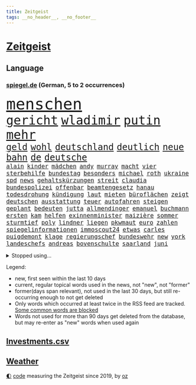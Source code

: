 ```yaml
---
title: Zeitgeist
tags: __no_header__, __no_footer__
---
```


# [Zeitgeist](https://oliz.io/zeitgeist/)

## Language

<h3><a href="https://www.spiegel.de" target="_blank">spiegel.de</a> (German, 5 to 2 occurrences)</h3>
<p style="font-family:monospace">
<span style="font-size:32pt"><a href="news_links.html#menschen" class="current">menschen</a></span>
<br>
<span style="font-size:25pt"><a href="news_links.html#gericht" class="current">gericht</a></span>
<span style="font-size:25pt"><a href="news_links.html#wladimir" class="current">wladimir</a></span>
<span style="font-size:25pt"><a href="news_links.html#putin" class="current">putin</a></span>
<span style="font-size:25pt"><a href="news_links.html#mehr" class="current">mehr</a></span>
<br>
<span style="font-size:18pt"><a href="news_links.html#geld" class="current">geld</a></span>
<span style="font-size:18pt"><a href="news_links.html#wohl" class="current">wohl</a></span>
<span style="font-size:18pt"><a href="news_links.html#deutschland" class="current">deutschland</a></span>
<span style="font-size:18pt"><a href="news_links.html#deutlich" class="current">deutlich</a></span>
<span style="font-size:18pt"><a href="news_links.html#neue" class="current">neue</a></span>
<span style="font-size:18pt"><a href="news_links.html#bahn" class="current">bahn</a></span>
<span style="font-size:18pt"><a href="news_links.html#de" class="current">de</a></span>
<span style="font-size:18pt"><a href="news_links.html#deutsche" class="current">deutsche</a></span>
<br>
<span style="font-size:12pt"><a href="news_links.html#alain" class="current">alain</a></span>
<span style="font-size:12pt"><a href="news_links.html#kinder" class="current">kinder</a></span>
<span style="font-size:12pt"><a href="news_links.html#mädchen" class="current">mädchen</a></span>
<span style="font-size:12pt"><a href="news_links.html#andy" class="current">andy</a></span>
<span style="font-size:12pt"><a href="news_links.html#murray" class="new">murray</a></span>
<span style="font-size:12pt"><a href="news_links.html#macht" class="current">macht</a></span>
<span style="font-size:12pt"><a href="news_links.html#vier" class="current">vier</a></span>
<span style="font-size:12pt"><a href="news_links.html#sterbehilfe" class="current">sterbehilfe</a></span>
<span style="font-size:12pt"><a href="news_links.html#bundestag" class="current">bundestag</a></span>
<span style="font-size:12pt"><a href="news_links.html#besonders" class="current">besonders</a></span>
<span style="font-size:12pt"><a href="news_links.html#michael" class="current">michael</a></span>
<span style="font-size:12pt"><a href="news_links.html#roth" class="current">roth</a></span>
<span style="font-size:12pt"><a href="news_links.html#ukraine" class="current">ukraine</a></span>
<span style="font-size:12pt"><a href="news_links.html#spd" class="current">spd</a></span>
<span style="font-size:12pt"><a href="news_links.html#news" class="current">news</a></span>
<span style="font-size:12pt"><a href="news_links.html#gehaltskürzungen" class="current">gehaltskürzungen</a></span>
<span style="font-size:12pt"><a href="news_links.html#streit" class="current">streit</a></span>
<span style="font-size:12pt"><a href="news_links.html#claudia" class="current">claudia</a></span>
<span style="font-size:12pt"><a href="news_links.html#bundespolizei" class="current">bundespolizei</a></span>
<span style="font-size:12pt"><a href="news_links.html#offenbar" class="current">offenbar</a></span>
<span style="font-size:12pt"><a href="news_links.html#beamtengesetz" class="new">beamtengesetz</a></span>
<span style="font-size:12pt"><a href="news_links.html#hanau" class="current">hanau</a></span>
<span style="font-size:12pt"><a href="news_links.html#todesdrohung" class="new">todesdrohung</a></span>
<span style="font-size:12pt"><a href="news_links.html#kündigung" class="current">kündigung</a></span>
<span style="font-size:12pt"><a href="news_links.html#laut" class="current">laut</a></span>
<span style="font-size:12pt"><a href="news_links.html#mieten" class="current">mieten</a></span>
<span style="font-size:12pt"><a href="news_links.html#büroflächen" class="new">büroflächen</a></span>
<span style="font-size:12pt"><a href="news_links.html#zeigt" class="current">zeigt</a></span>
<span style="font-size:12pt"><a href="news_links.html#deutschen" class="current">deutschen</a></span>
<span style="font-size:12pt"><a href="news_links.html#ausstattung" class="current">ausstattung</a></span>
<span style="font-size:12pt"><a href="news_links.html#teuer" class="current">teuer</a></span>
<span style="font-size:12pt"><a href="news_links.html#autofahren" class="current">autofahren</a></span>
<span style="font-size:12pt"><a href="news_links.html#steigen" class="current">steigen</a></span>
<span style="font-size:12pt"><a href="news_links.html#geplant" class="current">geplant</a></span>
<span style="font-size:12pt"><a href="news_links.html#bedeuten" class="current">bedeuten</a></span>
<span style="font-size:12pt"><a href="news_links.html#jutta" class="new">jutta</a></span>
<span style="font-size:12pt"><a href="news_links.html#allmendinger" class="new">allmendinger</a></span>
<span style="font-size:12pt"><a href="news_links.html#emanuel" class="new">emanuel</a></span>
<span style="font-size:12pt"><a href="news_links.html#buchmann" class="new">buchmann</a></span>
<span style="font-size:12pt"><a href="news_links.html#ersten" class="current">ersten</a></span>
<span style="font-size:12pt"><a href="news_links.html#kam" class="current">kam</a></span>
<span style="font-size:12pt"><a href="news_links.html#helfen" class="current">helfen</a></span>
<span style="font-size:12pt"><a href="news_links.html#exinnenminister" class="new">exinnenminister</a></span>
<span style="font-size:12pt"><a href="news_links.html#maizière" class="new">maizière</a></span>
<span style="font-size:12pt"><a href="news_links.html#sommer" class="current">sommer</a></span>
<span style="font-size:12pt"><a href="news_links.html#sturmtief" class="new">sturmtief</a></span>
<span style="font-size:12pt"><a href="news_links.html#poly" class="new">poly</a></span>
<span style="font-size:12pt"><a href="news_links.html#lindner" class="current">lindner</a></span>
<span style="font-size:12pt"><a href="news_links.html#liegen" class="current">liegen</a></span>
<span style="font-size:12pt"><a href="news_links.html#pkwmaut" class="current">pkwmaut</a></span>
<span style="font-size:12pt"><a href="news_links.html#euro" class="current">euro</a></span>
<span style="font-size:12pt"><a href="news_links.html#zahlen" class="current">zahlen</a></span>
<span style="font-size:12pt"><a href="news_links.html#spiegelinformationen" class="current">spiegelinformationen</a></span>
<span style="font-size:12pt"><a href="news_links.html#immoscout24" class="new">immoscout24</a></span>
<span style="font-size:12pt"><a href="news_links.html#etwas" class="current">etwas</a></span>
<span style="font-size:12pt"><a href="news_links.html#carles" class="new">carles</a></span>
<span style="font-size:12pt"><a href="news_links.html#puigdemont" class="new">puigdemont</a></span>
<span style="font-size:12pt"><a href="news_links.html#klage" class="current">klage</a></span>
<span style="font-size:12pt"><a href="news_links.html#regierungschef" class="current">regierungschef</a></span>
<span style="font-size:12pt"><a href="news_links.html#bundeswehr" class="current">bundeswehr</a></span>
<span style="font-size:12pt"><a href="news_links.html#new" class="current">new</a></span>
<span style="font-size:12pt"><a href="news_links.html#york" class="current">york</a></span>
<span style="font-size:12pt"><a href="news_links.html#landeschefs" class="new">landeschefs</a></span>
<span style="font-size:12pt"><a href="news_links.html#andreas" class="current">andreas</a></span>
<span style="font-size:12pt"><a href="news_links.html#bovenschulte" class="current">bovenschulte</a></span>
<span style="font-size:12pt"><a href="news_links.html#saarland" class="current">saarland</a></span>
<span style="font-size:12pt"><a href="news_links.html#juni" class="current">juni</a></span>
</p>
<details>
<summary>Stopped using...</summary>
<p class="former" style="font-size:12pt">
manchen(986) vs(986) reiche(985) richten(985) geholt(984) kämpfte(984) premierminister(984) provinz(984) wettbewerb(984) überwinden(984) bitten(983) demokraten(983) frankfurter(983) freiheit(983) herbert(983) hongkong(983) kauft(983) literatur(983) verkündet(983) wolfgang(983) aufnehmen(982) berg(982) breitet(982) forderungen(982) leichter(982) phase(982) präsidentschaftswahl(982) schnee(982) taten(982) zweiter(982) ausbruch(981) früherer(981) gefährlichen(981) material(981) tore(981) usamerikaner(981) weitergeht(981) allianz(980) bull(980) red(980) regierungschefs(980) 50000(979) esken(979) gerhard(979) hebt(979) jüngeren(979) niederländische(979) passen(979) planen(979) saskia(979) weltweite(979) wichtigen(979) arbeitnehmer(978) benzin(978) beschwerden(978) dachte(978) entlässt(978) islamischer(978) kochinstitut(978) kreis(978) künftige(978) teslachef(978) vermuten(978) vorübergehend(978) wenden(978) bilden(977) geschickt(977) lüge(977) publikum(977) schien(977) statement(977) anschließend(976) freilassung(976) kochen(976) lohnt(976) negativ(976) plus(976) richtet(976) vergangenheit(976) anlass(975) eingeschränkt(975) langen(975) tweet(975) unterstützer(975) verdachts(975) davor(974) jahrhundert(974) null(974) verbrechen(974) beleidigt(973) big(973) börse(973) märchen(973) personal(973) spanier(973) spanischen(973) texas(973) debatten(972) klimapolitik(972) remis(972) weite(972) ägypten(972) debakel(971) fit(971) reißt(971) sowie(971) starken(971) design(970) erkrankt(970) erkrankung(970) geheimnis(970) medikamente(970) vorstellen(970) geflogen(969) patient(969) verspielt(969) bande(968) überraschung(968) kinos(967) potsdam(967) demokratische(966) finanzieren(966) überholt(966) mehrfach(964) führenden(963) gang(963) deals(962) demokratischen(962) raumstation(962) auflagen(961) mission(961) republik(961) hinten(959) iss(959) erwischt(958) schießen(958) letztes(957) entscheidet(956) erstochen(955) heftiger(954) ausgesetzt(952) kokain(951) einig(950) prognose(949) atomkraft(947) vfb(946) schwung(945) hinweis(943) iranischen(942) katharina(942) sogenannten(940) herausforderung(936) kongress(936) kontert(936) tuchel(935) nächstes(932) sprit(926) zusätzliche(917) größe(915) rolf(914) nick(899) sachen(898) heidelberg(890) medaille(838) rein(835) happy(824) athen(820) verlag(793) kubicki(789) werte(787) unfälle(771) lediglich(766) aachen(739) jahresende(739) darstellung(734) ministerin(725) verdi(721) inflationsrate(720) kleidung(720) schrumpft(712) autoren(708) verbunden(707) präsentierte(691) fossilen(690) kollision(685) inszenieren(684) norwegischen(672) musks(670) harris(645) hawaii(639) boss(634) dokumentiert(633) schnelles(632) schränkt(626) medwedew(624) bedrängnis(623) demo(623) zurückgezogen(612) siebten(609) zeitpunkt(607) 200000(604) verbraucherpreise(595) lädt(594) hals(588) stadtteil(587) königreich(580) reine(579) rande(576) museen(569) aktivistinnen(567) laura(567) pech(566) taucht(566) unserem(566) bundesfinanzminister(565) außenministerium(562) promis(561) emotional(559) explodieren(558) seltene(558) zufall(558) aussetzen(557) energiekonzern(557) kanal(555) frühe(543) beamter(534) waffenlieferungen(534) klara(533) asien(532) südosten(531) einrichtungen(527) kahn(525) ring(525) match(524) expremier(519) beschäftigen(517) teppich(507) pekings(504) dresdner(499) klingen(496) lawrow(496) verantwortlichen(495) premierministerin(492) dortmunder(490) oppositionellen(489) bejubelt(482) vereinigung(479) silber(478) indischen(477) triumphiert(477) terror(476) zurückgewiesen(468) kriegszeiten(464) profitierte(463) unsicher(461) finnische(458) kasse(456) moldau(452) zeitenwende(449) hochrangige(448) ansturm(443) herrschte(440) ball(438) dmitrij(430) ausstieg(428) 48(426) schwerverletzte(426) öpnv(425) besetzen(417) nachfolgerin(417) versöhnung(414) enkel(409) jubel(406) exregierungschef(399) wehrte(395) gelobt(393) vereidigt(392) verzweiflung(391) waggons(391) angeschlagenen(390) ausgebaut(390) love(387) ausgezahlt(386) diejenigen(383) japanische(383) empfehlungen(380) irgendwann(376) 22jähriger(375) anhaltende(375) joshua(373) kimmich(373) youtube(373) senegal(372) drin(370) gegenwart(369) generalstaatsanwalt(369) berüchtigten(368) geschrumpft(368) provozieren(368) weltrekord(367) riefen(366) attraktiver(363) bewiesen(363) hast(362) dfbteam(361) lena(361) schrumpfen(361) thüringens(360) bewusstsein(354) deutsch(352) spdchefin(352) trans(350) entschuldigen(349) kontroversen(346) völker(344) major(341) vernichtet(337) weitergehen(337) dach(334) innenstadt(333) drehten(330) haftstrafen(329) schönheitsideale(328) dankbar(325) eingebracht(324) korrekt(324) prüfungen(324) farce(323) schied(318) fronten(317) regensburg(316) üblich(314) durchs(311) mithalten(308) grab(307) haken(305) heikle(304) strenge(303) stromausfälle(303) größeres(302) 63(299) 05(297) amerikanischer(297) peru(297) gratuliert(294) töne(293) erkenntnissen(292) erzeugt(290) skizziert(290) kommunikation(288) lettland(288) anfangs(287) ermordete(287) klimaprotest(286) eingreifen(285) umgekehrt(277) abermals(274) achtelfinale(274) ausgenutzt(274) gegenangriff(273) stemmen(273) ausgestattet(272) branchen(272) fa(272) salihamidžić(272) schafften(272) militärexperte(269) spiegelrecherche(268) befreiten(267) kollege(265) rückschlägen(263) floridas(262) gerichtet(261) quer(259) elbphilharmonie(256) dahintersteckt(255) geheimdokumente(253) wiebke(253) langes(250) regionalbahn(246) zweifeln(246) 23jährige(245) gefangenen(245) carter(242) herrschen(241) schauplatz(241) geliebten(239) verurteilten(238) kohl(237) desinformation(236) erfüllen(236) autohersteller(235) mullahregime(235) tiefpunkt(234) absolviert(233) gegessen(233) gewehrt(233) mine(233) sam(233) unverständnis(233) synagoge(232) begeisterte(231) umfassende(231) überzeugte(230) abonnenten(229) aufsichtsrat(228) galeria(228) karstadt(228) kaufhof(228) spacex(228) parallel(227) teheraner(225) geschaffen(224) kremlgegner(223) mächte(223) prangert(223) erleichterung(222) nächtlichen(222) zulassen(222) zusammenstößen(222) ceo(219) boeing(218) düstere(218) beschert(217) fieber(217) as(216) bewirken(215) blockaden(215) geheim(213) grenzregion(213) haag(213) spdvorsitzende(213) wahlniederlage(212) einstige(211) enttarnt(211) überfahrt(211) berühmteste(210) düster(210) uskongress(210) bamberg(208) klimaproteste(207) ibizaaffäre(206) hill(205) johnny(205) süß(203) abwehr(201) fotograf(199) zehntausenden(199) kleineren(198) organisatoren(198) augenzeuge(197) familiennewsletter(197) tvmoderatorin(197) wechselte(197) gedroht(196) jüdischen(196) todesurteil(196) wegfallen(196) überzeugen(195) berühmter(194) djokovic(194) check(193) indigene(193) dunkelheit(191) strafanzeige(191) südchinesischen(190) what(189) duda(188) darm(187) eroller(187) verbrennungen(187) internationalem(186) segeln(186) terrorisiert(186) warnstreik(185) immobilie(184) schulsystem(182) überholen(181) barrel(180) unglaublich(180) abgewiesen(179) spender(179) änderung(179) mexikos(178) pedro(178) streitigkeiten(178) breton(176) thierry(176) freigelassen(175) gefälschten(175) grünes(175) umstrittenes(175) 70000(174) abgeschossen(174) benötigte(174) fabuliert(172) heller(172) salat(171) day(170) mitgliedschaft(170) nepal(170) blutige(168) liefen(168) überflüssig(167) betreffen(166) venedig(166) eroberung(165) lecker(165) rüstet(165) oppositionspolitiker(163) unpünktlich(162) einträge(161) herrlich(161) cannes(160) gesundheitssystem(160) kreativer(160) moritz(160) ausbreitung(159) filmfestival(159) ausstand(157) muslime(157) grünenchefin(155) ricarda(155) zirkus(155) flugverkehr(154) meistern(154) verheerende(154) bakterien(153) fernando(150) flaschen(150) kirill(150) oberfranken(150) natosoldaten(149) mafia(148) dramen(146) gewaltsame(146) macher(145) openai(145) 1968(144) rock(144) amtierende(143) bewahren(143) menschlichen(143) vermeintlichen(142) bremst(141) totes(141) hoffe(140) jason(140) trio(140) entwickler(139) geschult(139) mittwochmorgen(139) wiederzufinden(139) biene(138) esstisch(138) pamela(138) trieben(138) verbrennt(138) vierteljahrhundert(138) lithium(137) gravierende(136) anklagen(135) fach(135) genre(135) lothar(135) landwirtschaftsminister(134) janet(133) yellen(133) aufbauen(132) jubelten(132) jubiläum(132) katastrophalen(132) lloyd(131) 22jährigen(130) gesetzlichen(130) highlight(130) vorläufige(130) zahlungsausfall(130) erleiden(129) vizepräsidenten(129) angeschlagen(128) aussetzung(128) gramm(128) milliardensumme(128) bluttat(127) lautstark(127) sportvorstand(127) maximilian(126) reiz(126) abramspanzern(125) jährt(125) kürze(125) pilotprojekt(125) thorsten(125) selfie(124) viertes(124) 140(123) bemerkt(123) hasan(123) ankündigt(122) azubis(122) milliardärs(122) verbrannt(122) hinspiel(121) mitgeschleift(121) mykolajiw(121) sparsamer(121) georgien(120) junior(120) kampfjetlieferungen(120) zurückhaltend(120) ajax(119) ausgleich(119) köpfe(119) mount(119) unterdrückt(119) 150000(118) zombies(118) europawahl(117) politikwissenschaftler(117) lebensweise(116) malizia(116) rendiwagner(116) schwerem(116) wölfe(116) berlinkreuzberg(115) einheimischen(115) lebende(115) premiers(115) sicherheitsexpertin(115) alonso(113) grenzschutz(113) kommentare(113) spiegelrecherchen(113) wettbewerbe(113) amtskollege(112) ausschluss(112) objekt(112) reuter(112) überwachungskameras(112) angestellter(111) befreiungsschlag(110) bestritt(110) gewendet(110) heidi(110) symbolträchtige(110) überschattet(110) geradezu(109) zuwachs(109) komplizen(108) sportliche(107) umstellung(107) vollständiger(107) weitergegeben(107) abstriche(106) aktiver(106) anhand(106) kampfansage(106) zugeht(106) dortmunds(105) geringere(105) lächeln(105) sandhausen(105) wahllokal(105) durchquert(104) grünenvorsitzende(104) heimsieg(104) tennisprofi(104) wählerinnen(104) zusammenstoß(104) ankommen(103) eingeräumt(103) autorennen(102) chemnitz(102) grubenunglück(102) fulda(101) glaube(101) nationalsozialistischen(101) schwarm(101) suspendierung(101) großmacht(100) sau(100) bayerntrainer(99) erinnerungsstücke(99) superreichen(99) verteidigte(99) atomare(98) begangen(98) funke(98) heinz(98) sekunde(98) werkzeug(98) leuchtete(97) nass(96) betreiben(95) tierarten(95) jamshid(94) nazizeit(94) pokalfinale(94) sharmahd(94) unweit(94) begünstigt(93) türkischer(93) umzugehen(92) ölraffinerie(92) bausparvertrag(91) boston(91) gasheizungen(91) horrende(91) nationalisten(91) wohnungsbrand(91) worklifebalance(91) wärmewende(91) 2001(90) aktie(90) energieexpertin(90) erholen(90) kalkül(90) kämpften(90) kümmert(90) solidarisch(90) strahlt(90) beschreiben(89) genres(89) kippte(89) konstante(89) königsetappe(89) prioritäten(89) 39jährige(88) aneinandergeraten(88) badum(88) bahnstrecke(88) begeben(88) georgischen(88) klinische(88) protestaktion(88) arschloch(87) herausgabe(87) pumpt(87) türken(87) türkinnen(87) wasserwerfer(87) zielte(87) grunderwerbsteuer(86) haustiere(86) kopfschütteln(86) lettlands(86) losgehen(86) marschflugkörpern(86) unerwünschten(86) aggressor(85) ferrari(85) normaler(85) parks(85) wiederum(85) arminia(84) aufgeklärt(84) kürzestmögliche(84) lebenslanger(84) newsletters(84) rechtecks(84) startzielsieg(84) unregelmäßigkeiten(84) unverzüglich(84) ausschreibung(83) aussteigt(83) brennen(83) einflussnahme(83) einwände(83) hitchcock(83) hohes(83) wettrennen(83) außergewöhnliche(82) bewertungen(82) herausforderer(82) jahrelanger(82) jungfernflug(82) kemal(82) kılıçdaroğlu(82) leber(82) sanierung(82) vergangenem(82) angeregt(81) edin(81) kaufkraft(81) kompetenzen(81) linksextremen(81) privatleben(81) revidieren(81) schlagersänger(81) sensiblen(81) terzić(81) umweltministerium(81) absatz(80) gesten(80) personalpolitik(80) reißenden(80) unfassbare(80) vollmundig(80) lava(79) letztlich(79) sackgasse(79) spuckt(79) strahlte(79) wirksam(79) 111(78) fehlern(78) fluggäste(78) hauskäufer(78) jacht(78) kaufhauskonzern(78) niederländischer(78) tätern(78) zivilgesellschaft(78) dörfern(77) heimlich(77) spiegeltalk(77) verfolgte(77) western(77) zürnt(77) aktiven(76) angereist(76) daniil(76) doppelmoral(76) drama(76) eingreift(76) verharmlosen(76) barça(75) grönemeyer(75) präsidentenberater(75) verpflichtungen(75) zentrales(75) bergretter(74) boomt(74) flüssiggasterminals(74) generalverdacht(74) gestimmt(74) höhenflug(74) list(74) spiegelevent(74) taiwans(74) zweigstelle(74) beharrt(73) eingeklemmt(73) glas(73) haftbefehle(73) kopfverletzungen(73) umgekippt(73) vorhat(73) völkerrechtlich(73) indopazifik(72) verwickelt(72) woanders(72) 2027(71) finanzspritze(71) getrennte(71) pauschales(71) reichten(71) rohstoffe(71) schwankt(71) späteren(71) torjägerin(71) fumio(70) gespalten(70) kishida(70) klos(70) oberhand(70) sahelzone(70) turbulenten(70) antisemitismusvorwürfen(69) arten(69) erwirtschaftet(69) fernzüge(69) imran(69) khan(69) schwachstelle(69) täuschen(69) waage(69) abflug(68) eilantrag(68) twitters(68) ausbilder(67) behinderung(67) eintreffen(67) kriselnde(67) lea(67) leisem(67) schüller(67) gesprächs(66) rückhalt(66) schlafmodus(66) amtsenthebung(65) argumenten(65) aufschwung(65) auszubildende(65) betrugsfall(65) firmenwert(65) konzentrieren(65) peinlichkeiten(65) zugezogen(65) 62jähriger(64) alexandria(64) beziehen(64) kinderwunsch(64) linkenchef(64) manta(64) ocasiocortez(64) pellets(64) sbahnen(64) til(64) wolfsburger(64) zwoter(64) 1100(63) award(63) bezwingt(63) oberdorf(63) ruhige(63) taschenbuch(63) umgekippte(63) zermürben(63) abgewendet(62) automarke(62) bekämpfung(62) leitplanken(62) schweiger(62) ties(62) verlobt(62) windige(62) zugegangen(62) 1945(61) birgt(61) funktioniere(61) gras(61) hour(61) unfreundlichen(61) 125(60) grundrechte(60) hoeneß(60) kolo(60) muani(60) randal(60) spdspitze(60) übernähme(60) depp(59) forsberg(59) mitschnitt(59) sterbende(59) transfersperre(59) verzehrt(59) energetische(58) enkeltrick(58) sportgerichtshof(58) zanken(58) anklageschrift(57) energieberater(57) filmfestspiele(57) genutzte(57) geräusche(57) leclerc(57) monströs(57) motorradfahrer(57) renommierter(57) versetzte(57) zusammengeprallt(57) chaotisch(56) fisch(56) joggers(56) millionensumme(56) matthäus(55) raketenbeschuss(55) tolle(55) antisemit(54) befand(54) beleidigung(54) eingeschlagen(54) friede(54) gegenmaßnahmen(54) rar(54) 48jähriger(53) honig(53) kleinem(53) konkret(53) river(53) straßburg(53) urlauber(53) abschneiden(52) erhitzt(52) gemüter(52) haufen(52) linkedin(52) nachrichtenagenturen(52) normalen(52) personalie(52) verwaltungsratschef(52) bots(51) braunen(51) kriegsschiff(51) lokaler(51) protestwelle(51) affront(50) branchenriesen(50) cas(50) cduabgeordnete(50) hirntot(50) christen(49) juristen(49) klettern(49) shangfu(49) beschmiert(48) erhoffen(48) frontscheibe(48) gegnerinnen(48) matchbälle(48) saisonfinale(48) smarte(48) tarif(48) allgemeinen(47) flugzeugträger(47) kokainschmuggel(47) aufholen(46) ausmacht(46) einreiseverbot(46) erging(46) fahndung(46) mané(46) nbaplayoffs(46) oberpfalz(46) sadio(46) tvansprache(46) belgische(45) elektroautobauer(45) freak(45) strukturen(45) tieferen(45) türkeiwahl(45) gleicher(44) mitarbeitenden(44) statistisches(44) three(44) vergeltung(44) cumexuntersuchungsausschuss(43) erdbeeren(43) europapokal(43) maskenaffäre(43) notarzt(43) starlink(43) wohlwollend(43) zittrige(43) 118(42) download(42) evakuierung(42) klausuren(42) körperteile(42) mathe(42) seniorin(42) uli(42) unterschreibt(42) verfehlten(42) weitreichende(42) geht's(41) geschwindigkeit(41) österreicher(41) altersgenossen(40) aufspaltung(40) austin(40) exmitarbeiter(40) freistellung(40) jamal(40) toilettenhäuschen(40) vizeparteichef(40) weeknd(40) winkt(40) 15jährige(39) ausgeblieben(39) comebacks(39) inne(39) science(39) souverän(39) europaabgeordnete(38) extinction(38) gewährt(38) münchnern(38) regisseurin(38) zahlungsunfähigkeit(38) 1943(37) behält(37) bezweckt(37) jüngerer(37) radikalisierung(37) trainings(37) zahn(37) anfertigung(36) coronahilfen(36) explodiert(36) hainer(36) kriegsland(36) kundinnen(36) lesart(36) schmerzhafte(36) spieltage(36) vorlage(36) aufzuklären(35) ken(35) kindesmissbrauchs(35) nuklearwaffen(35) redbullerfolg(35) stagniert(35) taschenbücher(35) vorgesetzten(35) zwillingstöchter(35) belgrad(34) debattencheck(34) invasionstruppen(34) ableger(33) hakutor(33) hdp(33) meerjungfrau(33) mittelschwere(33) prägt(33) reallöhne(33) schlägerei(33) siebtes(33) asiens(32) belastende(32) fünfeinhalb(32) germain(32) holcimprb(32) matthew(32) niedergeschrieben(32) qualifikation(32) strippenzieher(32) datenleck(31) demirtaş(31) glasner(31) iphones(31) lehrauftrag(31) saint(31) selahattin(31) spitzenverdiener(31) ausreiseverbot(30) gnaden(30) inhaftiert(30) lago(30) maggiore(30) rechter(30) tathergang(30) 59jähriger(29) amtskollegin(29) balkan(29) enttäuschten(29) frodeno(29) geldwäsche(29) helllichten(29) monarchen(29) perthes(29) titelseiten(29) anschlägen(28) byd(28) erstreckte(28) habeckministerium(28) heilige(28) inhaftierte(28) karim(28) milliardendefizit(28) seehofer(28) skandieren(28) white(28) berufsorientierung(27) merken(27) nachbesserungen(27) nazi(27) pilot(27) roben(27) wolfsburgerinnen(27) asylbewerberheim(26) betrunkenen(26) familiären(26) koloniales(26) mailands(26) perez(26) sudans(26) hauptversammlung(25) monster(25) schützengräben(25) vermeidbar(25) wählern(25) abgeführt(24) ausgebuht(24) coco(24) gauff(24) jüdischer(24) meisterfeier(24) my(24) ozeane(24) trab(24) absetzung(23) asylanträgen(23) beruft(23) billie(23) drohnenangriffe(23) eilish(23) geschäftspartner(23) motivierte(23) brachen(22) d'italia(22) drehbuchautor(22) ethnischen(22) everest(22) gaspreise(22) gesamtwertung(22) giro(22) heinzchristian(22) rängen(22) rätselhafter(22) strache(22) bodyguard(21) eishockeywm(21) fpöchefs(21) ibiza(21) krabbeln(21) provokant(21) spielplatz(21) terrorgruppe(21) tragik(21) wutrede(21) befassen(20) bibi(20) blamiert(20) einlage(20) geschaut(20) organspende(20) ostanatolien(20) pessimistisch(20) ranken(20) schwärmt(20) unfreiwillig(20) acker(19) anhaltenden(19) ausschließen(19) denkwürdigen(19) ermöglicht(19) glänzt(19) juri(19) nackte(19) niere(19) verhärtet(19) ausreichen(18) blindgänger(18) demoralisiert(18) eigenheime(18) enthoben(18) entsendet(18) register(18) rettungsversuch(18) atemnot(17) beteiligen(17) gutgetan(17) handelsblatt(17) schuldenobergrenze(17) topfavorit(17) ankurbeln(16) beschnitten(16) bundesligafinale(16) finger(16) ford(16) gestrandet(16) harrison(16) nachfolgenden(16) regierungsflieger(16) schuldenlimit(16) sonderbeauftragten(16) viertklässler(16) bebra(15) gerichtssaal(15) kampfjetpiloten(15) populärsten(15) toxisch(15) turbine(15) gegners(14) gruppierung(14) johnsons(14) lachen(14) leidtragenden(14) luftangriffen(14) meistertitel(14) moor(14) popp(14) triumphierte(14) unerwünschte(14) wracks(14) zweimaligen(14) meisterschale(13) tonnenweise(13) vizevorsitzenden(13) wahlberechtigten(13) zerschmetterte(13) ermittelte(12) handgemenge(12) serienmeister(12) staats(12) anwesend(11) fighters(11) foo(11) quadratmeter(11) silvia(11) soldatinnen(11) unfallort(11)
</p>
</details>
<p>Legend:
<ul>
<li><span class="new">new</span>, first seen within the last 10 days</li>
<li><span class="current">current</span>, regular topical words used in the news, not "new", not "former"</li>
<li><span class="former">former(days span relevant)</span>, not used in the last 30 days, but still re-occurring enough to not get deleted</li>
<li>Only words which occurred at least twice in the RSS feed are tracked. <a href="language/filters.py">Some common words are blocked</a></li>
<li>Words not used for more than 90 days get deleted from the database, but may re-enter as "new" words when used again</li>
</ul>
</p>

## [Investments](investments.html)[.csv](investments.csv)

## [Weather](weather.html)

<footer>
<a href="javascript:toggleTheme()" class="nav">🌓</a>
<a href="https://github.com/ooz/zeitgeist">code</a> measuring the Zeitgeist since 2019, by <a href="https://oliz.io">oz</a>
</footer>
